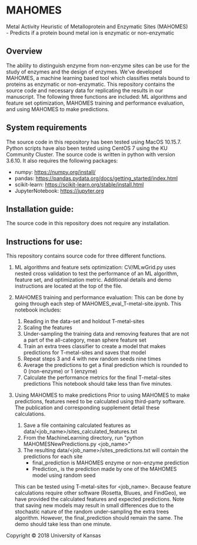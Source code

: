 # MAHOMES
Metal Activity Heuristic of Metalloprotein and Enzymatic Sites (MAHOMES) - Predicts if a protein bound metal ion is enzymatic or non-enzymatic

## Overview
The ability to distinguish enzyme from non-enzyme sites can be use for the study of enzymes and the design of enzymes. We've developed MAHOMES, a machine learning based tool which classifies metals bound to proteins as enzymatic or non-enzymatic. This repository contains the source code and necessary data for replicating the results in our manuscript. The following three functions are included: ML algorithms and feature set optimization, MAHOMES training and performance evaluation, and using MAHOMES to make predictions.

## System requirements
The source code in this repository has been tested using MacOS 10.15.7. Python scripts have also been tested using CentOS 7 using the KU Community Cluster. The source code is written in python with version 3.6.10. It also requires the following packages:
- numpy: https://numpy.org/install/
- pandas: https://pandas.pydata.org/docs/getting_started/index.html
- scikit-learn: https://scikit-learn.org/stable/install.html
- JupyterNotebook: https://jupyter.org

## Installation guide:
The source code in this repository does not require any installation.

## Instructions for use:
This repository contains source code for three different functions.

1. ML algorithms and feature sets optimization:
    CV/MLwGrid.py uses nested cross validation to test the performance of an ML algorithm, feature set, and optimization metric. Additional details and demo instructions are located at the top of the file.

2. MAHOMES training and performance evaluation:
    This can be done by going through each step of MAHOMES_eval_T-metal-site.ipynb. This notebook includes:
    1. Reading in the data-set and holdout T-metal-sites 
    2. Scaling the features
    3. Under-sampling the training data and removing features that are not a part of the all-category, mean sphere feature set
    4. Train an extra trees classifier to create a model that makes predictions for T-metal-sites and saves that model
    5. Repeat steps 3 and 4 with new random seeds nine times
    6. Average the predictions to get a final prediction which is rounded to 0 (non-enzyme) or 1 (enzyme)
    7. Calculate the performance metrics for the final T-metal-sites predictions
    This notebook should take less than five minutes.

3. Using MAHOMES to make predictions
    Prior to using MAHOMES to make predictions, features need to be calculated using third-party software. The publication and corresponding supplement detail these calculations. 
    1. Save a file containing calculated features as data/<job_name>/sites_calculated_features.txt
    2. From the MachineLearning directory, run "python MAHOMESNewPredictions.py <job_name>"
    3. The resulting data/<job_name>/sites_predictions.txt will contain the predictions for each site
        - final_prediction is MAHOMES enzyme or non-enzyme prediction
        - Prediction_<int> is the prediction made by one of the MAHOMES model using random seed <int>
    
    This can be tested using T-metal-sites for <job_name>. Because feature calculations require other software (Rosetta, Bluues, and FindGeo), we have provided the calculated features and expected predictions. Note that saving new models may result in small differences due to the stochastic nature of the random under-sampling the extra trees algorithm. However, the final_prediction should remain the same. The demo should take less than one minute.

Copyright © 2018 University of Kansas
